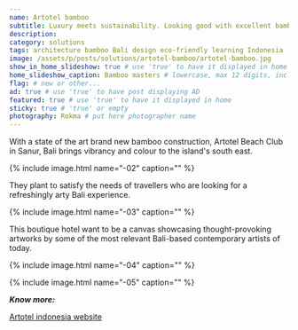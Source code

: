```yaml
---
name: Artotel bamboo
subtitle: Luxury meets sustainability. Looking good with excellent bamboo architecture in Sanur, Bali.
description:
category: solutions
tags: architecture bamboo Bali design eco-friendly learning Indonesia
image: /assets/p/posts/solutions/artotel-bamboo/artotel-bamboo.jpg
show_in_home_slideshow: true # use 'true' to have it displayed in home slideshow
home_slideshow_caption: Bamboo masters # lowercase, max 12 digits, including spaces
flag: # new or other...
ad: true # use 'true' to have post displaying AD
featured: true # use 'true' to have it displayed in home
sticky: true # 'true' or empty
photography: Rokma # put here photographer name
---
```


With a state of the art brand new bamboo construction, Artotel Beach Club in Sanur, Bali brings vibrancy and colour to the island's south east.

{% include image.html name="-02" caption="" %}

They plant to satisfy the needs of travellers who are looking for a refreshingly arty Bali experience.

{% include image.html name="-03" caption="" %}

This boutique hotel want to be a canvas showcasing thought-provoking artworks by some of the most relevant Bali-based contemporary artists of today.

{% include image.html name="-04" caption="" %}

{% include image.html name="-05" caption="" %}


**_Know more:_**

[Artotel indonesia website](https://www.artotelindonesia.com)
